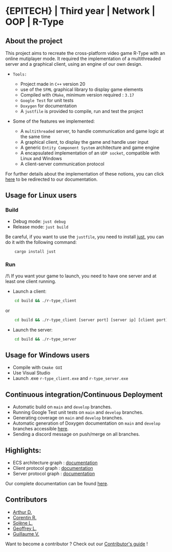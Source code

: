 # {EPITECH} | Third year | Network | OOP | R-Type

## About the project

This project aims to recreate the cross-platform video game R-Type with an online mutiplayer mode.
It required the implementation of a multithreaded server and a graphical client, using an engine of our own design.

- `Tools:`
    - Project made in `C++` version 20
    - use of the `SFML` graphical library to display game elements
    - Compiled with `CMake`, minimum version required : `3.17`
    - `Google Test` for unit tests
    - `Doxygen` for documentation
    - A `justfile` is provided to compile, run and test the project


- Some of the features we implemented:
    - A `multithreaded` server, to handle communication and game logic at the same time
    - A graphical client, to display the game and handle user input
    - A generic `Entity Component System` architecture and game engine
    - A encapsulated implementation of an `UDP socket`, compatible with Linux and Windows
    - A client-server communication protocol

For further details about the implementation of these notions, you can click [here](https://arthurtakase.github.io/R-Type/) to be redirected to our documentation.

## Usage for Linux users

### Build
- Debug mode: `just debug`
- Release mode: `just build`

Be careful, if you want to use the `justfile`, you need to install [just](https://just.systems/man/en/), you can do it with the following command:
```bash
    cargo install just
```

### Run

/!\ If you want your game to launch, you need to have one server and at least one client running.

- Launch a client:

```bash
    cd build && ./r-type_client
```
or
```bash
    cd build && ./r-type_client [server port] [server ip] [client port]
```

- Launch the server:

```bash
    cd build && ./r-type_server
```

## Usage for Windows users

* Compile with `Cmake GUI`
* Use Visual Studio
* Launch .exe `r-type_client.exe` and `r-type_server.exe`

## Continuous integration/Continuous Deployment

* Automatic build on `main` and `develop` branches.
* Running Google Test unit tests on `main` and `develop` branches.
* Generating coverage on `main` and `develop` branches.
* Automatic generation of Doxygen documentation on `main` and `develop` branches accessible [here](https://arthurtakase.github.io/R-Type/).
* Sending a discord message on push/merge on all branches.

## Highlights:

- ECS architecture graph : [documentation](docs/ECS.md)
- Client protocol graph : [documentation](docs/ClientProtocol.md)
- Server protocol graph : [documentation](docs/ServerProtocol.md)

Our complete documentation can be found [here](https://arthurtakase.github.io/R-Type/).

## Contributors

* [Arthur D.](https://github.com/ArthurTakase)
* [Corentin R.](https://github.com/roy-corentin)
* [Solène L.](https://github.com/slefeu)
* [Geoffrey L.](https://github.com/GeoffreyLabruyere)
* [Guillaume V.](https://github.com/GuillaumeVernizeau)

Want to become a contributor ? Check out our [Contributor's guide](docs/Contributor.md) !